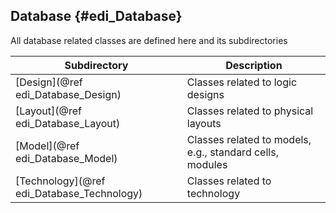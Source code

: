 Database {#edi_Database}
---------

All database related classes are defined here and its subdirectories

| Subdirectory                               | Description                                                                |
| ------------------------------------------ | -------------------------------------------------------------------------- |
| [Design](@ref edi_Database_Design)         | Classes related to logic designs                                           |
| [Layout](@ref edi_Database_Layout)         | Classes related to physical layouts                                        |
| [Model](@ref edi_Database_Model)           | Classes related to models, e.g., standard cells, modules                   |
| [Technology](@ref edi_Database_Technology) | Classes related to technology                                              |
